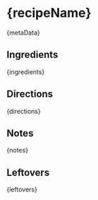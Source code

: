 # {recipeName}

{metaData}

## Ingredients

{ingredients}

## Directions

{directions}

## Notes

{notes}

## Leftovers

{leftovers}
